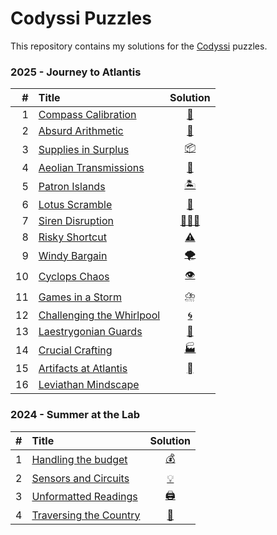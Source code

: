 # Codyssi Puzzles

This repository contains my solutions for the [Codyssi](https://www.codyssi.com/home_page) puzzles.

### 2025 - Journey to Atlantis
| # | Title                                                                       | Solution                                                                                        |
|--:|:----------------------------------------------------------------------------|:----------------------------------------------------------------------------------------------: |
| 1 | [Compass Calibration          ](https://www.codyssi.com/view_problem_5?)    | [🧭](https://github.com/baptistecottier/other_puzzles/blob/main/puzzles/codyssi/events/year_2025/day_01/solver_01.py) | 
| 2 | [Absurd Arithmetic            ](https://www.codyssi.com/view_problem_6?)    | [🧮](https://github.com/baptistecottier/other_puzzles/blob/main/puzzles/codyssi/events/year_2025/day_02/solver_02.py) | 
| 3 | [Supplies in Surplus          ](https://www.codyssi.com/view_problem_7?)    | [📦](https://github.com/baptistecottier/other_puzzles/blob/main/puzzles/codyssi/events/year_2025/day_03/solver_03.py) | 
| 4 | [Aeolian Transmissions        ](https://www.codyssi.com/view_problem_8?)    | [📡](https://github.com/baptistecottier/other_puzzles/blob/main/puzzles/codyssi/events/year_2025/day_04/solver_04.py) | 
| 5 | [Patron Islands               ](https://www.codyssi.com/view_problem_9?)    | [🏝️](https://github.com/baptistecottier/other_puzzles/blob/main/puzzles/codyssi/events/year_2025/day_05/solver_05.py) | 
| 6 | [Lotus Scramble               ](https://www.codyssi.com/view_problem_10?)   | [🪷](https://github.com/baptistecottier/other_puzzles/blob/main/puzzles/codyssi/events/year_2025/day_06/solver_06.py) | 
| 7 | [Siren Disruption             ](https://www.codyssi.com/view_problem_11?)   | [🧜🏻‍♀️](https://github.com/baptistecottier/other_puzzles/blob/main/puzzles/codyssi/events/year_2025/day_07/solver_07.py) | 
| 8 | [Risky Shortcut               ](https://www.codyssi.com/view_problem_12?)   | [⚠️](https://github.com/baptistecottier/other_puzzles/blob/main/puzzles/codyssi/events/year_2025/day_08/solver_08.py) | 
| 9 | [Windy Bargain                ](https://www.codyssi.com/view_problem_13?)   | [🌪️](https://github.com/baptistecottier/other_puzzles/blob/main/puzzles/codyssi/events/year_2025/day_09/solver_09.py) | 
| 10 | [Cyclops Chaos               ](https://www.codyssi.com/view_problem_14?)   | [👁️](https://github.com/baptistecottier/other_puzzles/blob/main/puzzles/codyssi/events/year_2025/day_10/solver_10.py) | 
| 11 | [Games in a Storm            ](https://www.codyssi.com/view_problem_15?)   | [⛈️](https://github.com/baptistecottier/other_puzzles/blob/main/puzzles/codyssi/events/year_2025/day_11/solver_11.py) | 
| 12 | [Challenging the Whirlpool   ](https://www.codyssi.com/view_problem_16?)   | [🌀](https://github.com/baptistecottier/other_puzzles/blob/main/puzzles/codyssi/events/year_2025/day_12/solver_12.py) | 
| 13 | [Laestrygonian Guards        ](https://www.codyssi.com/view_problem_17?)   | [👻](https://github.com/baptistecottier/other_puzzles/blob/main/puzzles/codyssi/events/year_2025/day_13/solver_13.py) | 
| 14 | [Crucial Crafting            ](https://www.codyssi.com/view_problem_18?)   | [🏭](https://github.com/baptistecottier/other_puzzles/blob/main/puzzles/codyssi/events/year_2025/day_14/solver_14.py) | 
| 15 | [Artifacts at Atlantis       ](https://www.codyssi.com/view_problem_19?)   | [🪾](https://github.com/baptistecottier/other_puzzles/blob/main/puzzles/codyssi/events/year_2025/day_15/solver_15.py) | 
| 16 | [Leviathan Mindscape         ](https://www.codyssi.com/view_problem_20?)   | | 


### 2024 - Summer at the Lab
| # | Title                                                                   | Solution                                                                                                              |
|--:|:------------------------------------------------------------------------|:----------------------------------------------------------------------------------------------:                       |
| 1 | [Handling the budget      ](https://www.codyssi.com/view_problem_1?)    | [💰](https://github.com/baptistecottier/other_puzzles/blob/main/puzzles/codyssi/events/year_2024/day_01/solver_01.py) |
| 2 | [Sensors and Circuits     ](https://www.codyssi.com/view_problem_2?)    | [💡](https://github.com/baptistecottier/other_puzzles/blob/main/puzzles/codyssi/events/year_2024/day_02/solver_02.py) |
| 3 | [Unformatted Readings     ](https://www.codyssi.com/view_problem_3?)    | [🖨️](https://github.com/baptistecottier/other_puzzles/blob/main/puzzles/codyssi/events/year_2024/day_03/solver_03.py) |
| 4 | [Traversing the Country   ](https://www.codyssi.com/view_problem_4?)    | [🎒](https://github.com/baptistecottier/other_puzzles/blob/main/puzzles/codyssi/events/year_2024/day_04/solver_04.py) |
